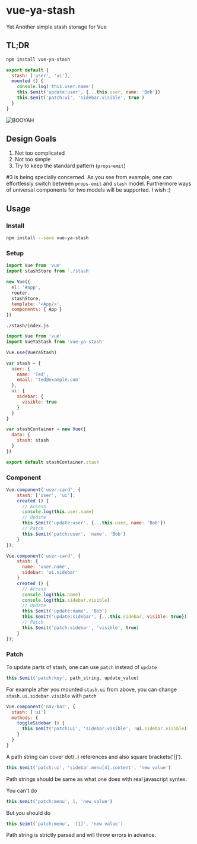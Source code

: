 # vue-ya-stash
Yet Another simple stash storage for Vue

## TL;DR
```bash
npm install vue-ya-stash
```
```js
export default {
  stash: ['user', 'ui'],
  mounted () {
    console.log('this.user.name')
    this.$emit('update:user', {...this.user, name: 'Bob'})
    this.$emit('patch:ui', 'sidebar.visible', true )
  }
}  
```
![BOOYAH](http://i.imgur.com/JoeKDOC.png)


## Design Goals

1. Not too complicated
2. Not too simple
3. Try to keep the standard pattern (`props`-`emit`)

#3 is being specially concerned.
As you see from example, one can effortlessly switch between `props-emit` and `stash` model.
Furthermore ways of universal components for two models will be supported. I wish :)   


## Usage
### Install
```sh
npm install --save vue-ya-stash
```
### Setup
```js
import Vue from 'vue'
import stashStore from './stash'

new Vue({
  el: '#app',
  router,
  stashStore,
  template: '<App/>',
  components: { App }
})
```

`./stash/index.js`
```js
import Vue from 'vue'
import VueYaStash from 'vue-ya-stash'

Vue.use(VueYaStash)

var stash = {
  user: {
    name: 'Ted',
    email: 'ted@example.com'
  },
  ui: {
    sidebar: {
      visible: true
    }
  }
}

var stashContainer = new Vue({
  data: {
    stash: stash
  }
})

export default stashContainer.stash
```

### Component
```js
Vue.component('user-card', {
    stash: ['user', 'ui'],
    created () {
      // Access
      console.log(this.user.name)
      // Update
      this.$emit('update:user', {...this.user, name: 'Bob'})
      // Patch
      this.$emit('patch:user', 'name', 'Bob')
    }
});
```

```js
Vue.component('user-card', {
    stash: {
      name: 'user.name',
      sidebar: 'ui.sidebar'
    }
    created () {
      // Access
      console.log(this.name)
      console.log(this.sidebar.visible)
      // Update
      this.$emit('update:name', 'Bob')
      this.$emit('update:sidebar', {...this.sidebar, visible: true})
      // Patch
      this.$emit('patch:sidebar', 'visible', true)
    }
});
```

### Patch
To update parts of stash, one can use `patch` instead of `update`
```js
this.$emit('patch:key', path_string, update_value)
```

For example after you mounted `stash.ui` from above, you can change `stash.ui.sidebar.visible` with `patch`
```js
Vue.component('nav-bar', {
  stash: ['ui']
  methods: {
    toggleSidebar () {
      this.$emit('patch:ui', 'sidebar.visible', !ui.sidebar.visible)
    }
  }
}
```

A path string can cover dot(`.`) references and also square brackets('[]').
```js
this.$emit('patch:ui', 'sidebar.menu[4].content', 'new value')
```
Path strings should be same as what one does with real javascript syntex.

You can't do
```js
this.$emit('patch:menu', 1, 'new value')
```
But you should do
```js
this.$eimt(`patch:menu', '[1]', 'new value')
```

Path string is strictly parsed and will throw errors in advance.

